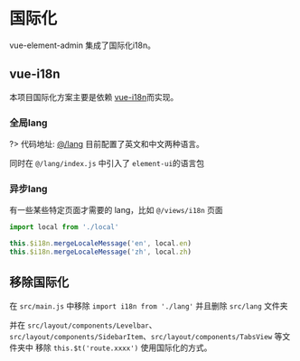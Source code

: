 # 国际化
vue-element-admin 集成了国际化i18n。

## vue-i18n
本项目国际化方案主要是依赖 [vue-i18n](https://github.com/kazupon/vue-i18n)而实现。

### 全局lang
?> 代码地址: [@/lang](https://github.com/PanJiaChen/vue-element-admin/tree/master/src/lang)
目前配置了英文和中文两种语言。

同时在 `@/lang/index.js` 中引入了 `element-ui`的语言包

### 异步lang
有一些某些特定页面才需要的 lang，比如 `@/views/i18n` 页面
```js
import local from './local'

this.$i18n.mergeLocaleMessage('en', local.en)
this.$i18n.mergeLocaleMessage('zh', local.zh)
```

## 移除国际化

在 `src/main.js` 中移除 `import i18n from './lang'` 并且删除 `src/lang` 文件夹

并在 `src/layout/components/Levelbar`、`src/layout/components/SidebarItem`、`src/layout/components/TabsView` 等文件夹中 移除 `this.$t('route.xxxx')` 使用国际化的方式。